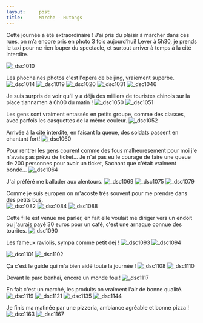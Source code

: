 ```yaml
---
layout:     post
title:      Marche - Hutongs 
---
```


Cette journée a été extraordinaire ! 
J’ai pris du plaisir à marcher dans ces rues, on m’a encore pris en photo 3 fois aujourd’hui!
Lever à 5h30, je prends le taxi pour ne rien louper du spectacle, et surtout arriver à temps à la cité interdite. 

![_dsc1010](https://cloud.githubusercontent.com/assets/1808854/10490020/a6b84cce-72d1-11e5-9865-ead045d6aa9b.jpg)

Les phochaines photos c'est l'opera de beijing, vraiement superbe.
![_dsc1014](https://cloud.githubusercontent.com/assets/1808854/10490019/a6b7f328-72d1-11e5-8fe3-458f05cb26f6.jpg)
![_dsc1019](https://cloud.githubusercontent.com/assets/1808854/10490021/a6bb8e98-72d1-11e5-9484-6647d90b08b7.jpg)
![_dsc1020](https://cloud.githubusercontent.com/assets/1808854/10490022/a70c9b94-72d1-11e5-82a9-b37df7dc51ba.jpg)
![_dsc1031](https://cloud.githubusercontent.com/assets/1808854/10490023/a70eada8-72d1-11e5-9e07-429b797a63c0.jpg)
![_dsc1046](https://cloud.githubusercontent.com/assets/1808854/10490024/a74b8a02-72d1-11e5-87fd-f0fc6abdee4c.jpg)

Je suis surpris de voir qu'il y a déjà des milliers de touristes chinois sur la place tiannamen à 6h00 du matin !
![_dsc1050](https://cloud.githubusercontent.com/assets/1808854/10490027/a760ce26-72d1-11e5-90bc-6d50b8508047.jpg)
![_dsc1051](https://cloud.githubusercontent.com/assets/1808854/10490026/a7600efa-72d1-11e5-97d3-f515b40ab788.jpg)

Les gens sont vraiment entassés en petits groupe, comme des classes, avec parfois les casquettes de la même couleur.
![_dsc1052](https://cloud.githubusercontent.com/assets/1808854/10490025/a75f984e-72d1-11e5-888d-124e5bd37f71.jpg)

Arrivée à la cité interdite, en faisant la queue, des soldats passent en chantant fort!
![_dsc1060](https://cloud.githubusercontent.com/assets/1808854/10490028/a7625656-72d1-11e5-93f6-bcfddd7594f0.jpg)

Pour rentrer les gens courent comme des fous malheuresement pour moi j'e n'avais pas prévu de ticket...
Je n'ai pas eu le courage de faire une queue de 200 personnes pour avoir un ticket, 
Sachant que c'était vraiment bondé...
![_dsc1064](https://cloud.githubusercontent.com/assets/1808854/10490029/a796ed9e-72d1-11e5-87d1-e4d1aebf079a.jpg)

J'ai préféré me ballader aux alentours.
![_dsc1069](https://cloud.githubusercontent.com/assets/1808854/10490030/a79b73dc-72d1-11e5-98f1-92928bf44ee4.jpg)
![_dsc1075](https://cloud.githubusercontent.com/assets/1808854/10490031/a7ad25e6-72d1-11e5-9f03-487e04b04c37.jpg)
![_dsc1079](https://cloud.githubusercontent.com/assets/1808854/10490032/a7aedc9c-72d1-11e5-9759-e33d5b431f27.jpg)

Comme je suis europen on m'acoste très souvent pour me prendre dans des petits bus.<br>
![_dsc1082](https://cloud.githubusercontent.com/assets/1808854/10490033/a7e3d1e0-72d1-11e5-89d2-8acb87f26195.jpg)
![_dsc1084](https://cloud.githubusercontent.com/assets/1808854/10490034/a7e85698-72d1-11e5-9bf5-de55dfc9a9a7.jpg)
![_dsc1088](https://cloud.githubusercontent.com/assets/1808854/10490035/a7e9116e-72d1-11e5-9664-12849b42ee82.jpg)

Cette fille est venue me parler, en fait elle voulait me diriger vers un endoit ou j'aurais payé 30 euros pour un café,
c'est une arnaque connue des tourites.
![_dsc1090](https://cloud.githubusercontent.com/assets/1808854/10490036/a7ec617a-72d1-11e5-9f28-89827f927d05.jpg)

Les fameux raviolis, sympa comme petit dej !
![_dsc1093](https://cloud.githubusercontent.com/assets/1808854/10490037/a7f98e90-72d1-11e5-8a70-08bb959096cd.jpg)
![_dsc1094](https://cloud.githubusercontent.com/assets/1808854/10490038/a7fa01e0-72d1-11e5-816a-32d516121c11.jpg)

![_dsc1101](https://cloud.githubusercontent.com/assets/1808854/10490039/a833c3f8-72d1-11e5-854e-d83421c992ad.jpg)
![_dsc1102](https://cloud.githubusercontent.com/assets/1808854/10490040/a8415dec-72d1-11e5-991a-d87ace14a516.jpg)

Ça c'est le guide qui m'a bien aidé toute la journée !
![_dsc1108](https://cloud.githubusercontent.com/assets/1808854/10490041/a841b292-72d1-11e5-9cad-d88313132fd2.jpg)
![_dsc1110](https://cloud.githubusercontent.com/assets/1808854/10490043/a867a722-72d1-11e5-8017-a2c28f93272f.jpg)

Devant le parc benhai, encore un monde fou !
![_dsc1117](https://cloud.githubusercontent.com/assets/1808854/10490042/a865de92-72d1-11e5-947d-84c7bc4772ba.jpg)

En fait c'est un marché, les produits on vraiment l'air de bonne qualité.
![_dsc1119](https://cloud.githubusercontent.com/assets/1808854/10490044/a86b14c0-72d1-11e5-90d1-7eef431873d9.jpg)
![_dsc1121](https://cloud.githubusercontent.com/assets/1808854/10490045/a87d392a-72d1-11e5-9d26-69f26a81ebda.jpg)
![_dsc1135](https://cloud.githubusercontent.com/assets/1808854/10490046/a894caea-72d1-11e5-8690-bb232c70b325.jpg)
![_dsc1144](https://cloud.githubusercontent.com/assets/1808854/10490049/a8b90824-72d1-11e5-9b1c-64d5b575c2d4.jpg)

Je finis ma matinée par une pizzeria, ambiance agréable et bonne pizza !
![_dsc1163](https://cloud.githubusercontent.com/assets/1808854/10490047/a8b67014-72d1-11e5-9e1f-13d894a1f059.jpg)
![_dsc1167](https://cloud.githubusercontent.com/assets/1808854/10490048/a8b6afb6-72d1-11e5-8bc3-3c489934717f.jpg)

